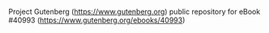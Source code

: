 Project Gutenberg (https://www.gutenberg.org) public repository for eBook #40993 (https://www.gutenberg.org/ebooks/40993)

